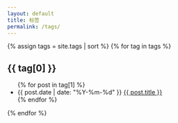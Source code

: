 ```yaml
---
layout: default
title: 标签
permalink: /tags/
---
```

<section class="tags">
  {% assign tags = site.tags | sort %}
  {% for tag in tags %}
  <h2 id="{{ tag[0] | slugify }}">{{ tag[0] }}</h2>
  <ul>
    {% for post in tag[1] %}
    <li>
      <span class="tag-date">{{ post.date | date: "%Y-%m-%d" }}</span>
      <a href="{{ post.url | relative_url }}">{{ post.title }}</a>
    </li>
    {% endfor %}
  </ul>
  {% endfor %}
</section>
